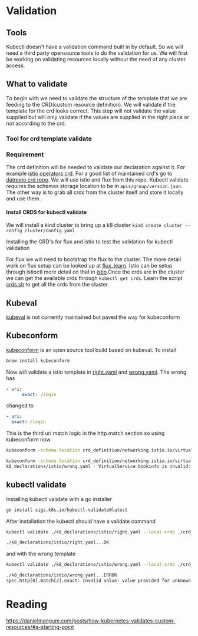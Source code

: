 # Validation

## Tools 
Kubectl doesn't have a validation command built in by default. So we will need a third party opensource tools to do the validation for us. We will first be working on validating resources locally without the need of any cluster access. 


## What to validate
To begin with we need to validate the structure of the template that we are feeding to the CRD(custom resource definition). We will validate if the template for the crd looks correct. This step will not validate the value supplied but will only validate if the values are supplied in the right place or not according to the crd.

### Tool for crd template validate
### Requirement 
The crd definition will be needed to validate our declaration against it. For example [istio operators crd](https://github.com/istio/istio/tree/483f3466eca1de70164dd3af33fb411d9e311c23/manifests/charts/base/crds). For a good list of maintained crd's go to [datreeio crd repo](https://github.com/datreeio/CRDs-catalog). We will use istio and flux from this repo. Kubectl validate requires the schemas storage location to be in `apis/group/version.json`. The other way is to grab all crds from the cluster itself and store it locally and use them.

#### Install CRDS for kubectl validate
We will install a kind cluster to bring up a k8 cluster
`kind create cluster --config cluster/config.yaml`

Installing the CRD's for flux and istio to test the validation for kubectl validation

For flux we will need to bootstrap the flux to the cluster. The more detail work on flux setup can be looked up at [flux_learn](https://github.com/anityam/flux_learn). Istio can be setup through istioctl more detail on that in [istio](https://github.com/anityam/istio).Once the crds are in the cluster we can get the available crds through `kubectl get crds`. Learn the script [crds.sh](./scripts/crds.sh) to get all the crds from the cluster.

## Kubeval
[kubeval](https://github.com/instrumenta/kubeval) is not currently maintained but paved the way for kubeconform

## Kubeconform
[kubeconform](https://github.com/yannh/kubeconform) is an open source tool build based on kubeval. To install 
```bash
brew install kubeconform
```

Now will validate a istio template in [right.yaml](./k8_declarations/istio/right.yaml) and [wrong.yaml](./k8_declarations/istio/wrong.yaml). The wrong has 
```yaml
- uri:
      exact: /login
```
changed to 
```yaml
- uri:
  exact: /login
```
This is the third uri match logic in the http.match section so using kubeconform now
```bash
kubeconform -schema-location crd_definition/networking.istio.io/virtualservice_v1alpha3.json k8_declarations/istio/right.yaml
```
```bash
kubeconform -schema-location crd_definition/networking.istio.io/virtualservice_v1alpha3.json k8_declarations/istio/wrong.yaml  
k8_declarations/istio/wrong.yaml - VirtualService bookinfo is invalid: problem validating schema. Check JSON formatting: jsonschema: '/spec/http/0/match/2/uri' does not validate with file:///Users/bijendrabasnet/Documents/validation/crd_definition/networking.istio.io/virtualservice_v1alpha3.json#/properties/spec/properties/http/items/properties/match/items/properties/uri/type: expected object, but got null
```

## kubectl validate
Installing kubectl validate with a go installer 
```bash
go install sigs.k8s.io/kubectl-validate@latest
```
After installation the kubectl should have a validate command
```bash
kubectl validate ./k8_declarations/istio/right.yaml --local-crds ./crd_definition 

./k8_declarations/istio/right.yaml...OK
```

and with the wrong template 
```bash
kubectl validate ./k8_declarations/istio/wrong.yaml --local-crds ./crd_definition

./k8_declarations/istio/wrong.yaml...ERROR
spec.http[0].match[2].exact: Invalid value: value provided for unknown field
```


# Reading
https://danielmangum.com/posts/how-kubernetes-validates-custom-resources/#a-starting-point 